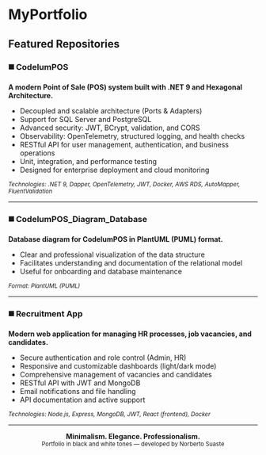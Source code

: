 # MyPortfolio


## Featured Repositories

### ◼️ CodelumPOS

**A modern Point of Sale (POS) system built with .NET 9 and Hexagonal Architecture.**

- Decoupled and scalable architecture (Ports & Adapters)
- Support for SQL Server and PostgreSQL
- Advanced security: JWT, BCrypt, validation, and CORS
- Observability: OpenTelemetry, structured logging, and health checks
- RESTful API for user management, authentication, and business operations
- Unit, integration, and performance testing
- Designed for enterprise deployment and cloud monitoring

<sub>_Technologies: .NET 9, Dapper, OpenTelemetry, JWT, Docker, AWS RDS, AutoMapper, FluentValidation_</sub>

---

### ◼️ CodelumPOS_Diagram_Database

**Database diagram for CodelumPOS in PlantUML (PUML) format.**

- Clear and professional visualization of the data structure
- Facilitates understanding and documentation of the relational model
- Useful for onboarding and database maintenance

<sub>_Format: PlantUML (PUML)_</sub>

---

### ◼️ Recruitment App

**Modern web application for managing HR processes, job vacancies, and candidates.**

- Secure authentication and role control (Admin, HR)
- Responsive and customizable dashboards (light/dark mode)
- Comprehensive management of vacancies and candidates
- RESTful API with JWT and MongoDB
- Email notifications and file handling
- API documentation and active support

<sub>_Technologies: Node.js, Express, MongoDB, JWT, React (frontend), Docker_</sub>

---

<div align="center">
  <b>Minimalism. Elegance. Professionalism.</b>
  <br/>
  <sub>Portfolio in black and white tones — developed by Norberto Suaste</sub>
</div>
